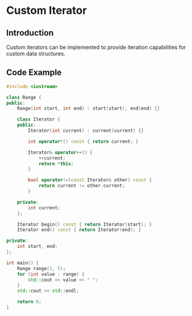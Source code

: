 # Custom Iterator

## Introduction
Custom iterators can be implemented to provide iteration capabilities for custom data structures.

## Code Example
```cpp
#include <iostream>

class Range {
public:
    Range(int start, int end) : start(start), end(end) {}

    class Iterator {
    public:
        Iterator(int current) : current(current) {}

        int operator*() const { return current; }

        Iterator& operator++() {
            ++current;
            return *this;
        }

        bool operator!=(const Iterator& other) const {
            return current != other.current;
        }

    private:
        int current;
    };

    Iterator begin() const { return Iterator(start); }
    Iterator end() const { return Iterator(end); }

private:
    int start, end;
};

int main() {
    Range range(1, 5);
    for (int value : range) {
        std::cout << value << " ";
    }
    std::cout << std::endl;

    return 0;
}
```
